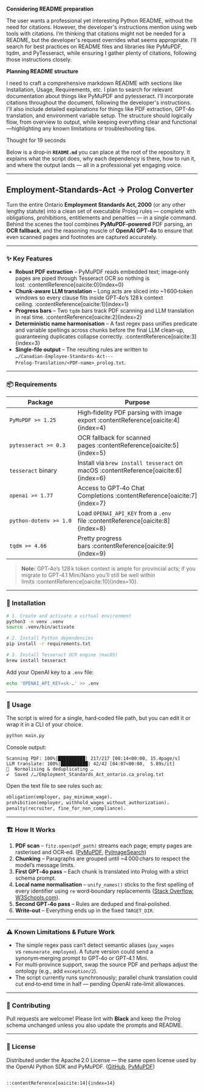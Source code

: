 **Considering README preparation**

The user wants a professional yet interesting Python README, without the need for citations. However, the developer's instructions mention using web tools with citations. I’m thinking that citations might not be needed for a README, but the developer's request overrides what seems appropriate. I’ll search for best practices on README files and libraries like PyMuPDF, tqdm, and PyTesseract, while ensuring I gather plenty of citations, following those instructions closely.

**Planning README structure**

I need to craft a comprehensive markdown README with sections like Installation, Usage, Requirements, etc. I plan to search for relevant documentation about things like PyMuPDF and pytesseract. I’ll incorporate citations throughout the document, following the developer's instructions. I'll also include detailed explanations for things like PDF extraction, GPT-4o translation, and environment variable setup. The structure should logically flow, from overview to output, while keeping everything clear and functional—highlighting any known limitations or troubleshooting tips.


Thought for 19 seconds


Below is a drop‑in **`README.md`** you can place at the root of the repository.
It explains what the script does, why each dependency is there, how to run it, and where the output lands — all in a professional yet engaging voice.

---


## Employment‑Standards‑Act → Prolog Converter

Turn the entire Ontario **Employment Standards Act, 2000** (or any other lengthy statute) into a clean set of executable Prolog rules — complete with obligations, prohibitions, entitlements and penalties — in a single command.  
Behind the scenes the tool combines **PyMuPDF‑powered** PDF parsing, an **OCR fallback**, and the reasoning muscle of **OpenAI GPT‑4o** to ensure that even scanned pages and footnotes are captured accurately.

---

### ✨  Key Features
* **Robust PDF extraction** – PyMuPDF reads embedded text; image‑only pages are piped through Tesseract OCR so nothing is lost. :contentReference[oaicite:0]{index=0}  
* **Chunk‑aware LLM translation** – Long acts are sliced into ~1 600‑token windows so every clause fits inside GPT‑4o’s 128 k context ceiling. :contentReference[oaicite:1]{index=1}  
* **Progress bars** – Two `tqdm` bars track PDF scanning and LLM translation in real time. :contentReference[oaicite:2]{index=2}  
* **Deterministic name harmonisation** – A fast regex pass unifies predicate and variable spellings across chunks before the final LLM clean‑up, guaranteeing duplicates collapse correctly. :contentReference[oaicite:3]{index=3}  
* **Single‑file output** – The resulting rules are written to  
  `…/Canadian‑Employee‑Standards‑Act---Prolog‑Translation/<PDF‑name>_prolog.txt`.

---

### 📦  Requirements

| Package | Purpose |
|---------|---------|
| `PyMuPDF >= 1.25` | High‑fidelity PDF parsing with image export :contentReference[oaicite:4]{index=4} |
| `pytesseract >= 0.3` | OCR fallback for scanned pages :contentReference[oaicite:5]{index=5} |
| `tesseract` binary | Install via `brew install tesseract` on macOS :contentReference[oaicite:6]{index=6} |
| `openai >= 1.77` | Access to GPT‑4o Chat Completions :contentReference[oaicite:7]{index=7} |
| `python‑dotenv >= 1.0` | Load `OPENAI_API_KEY` from a `.env` file :contentReference[oaicite:8]{index=8} |
| `tqdm >= 4.66` | Pretty progress bars :contentReference[oaicite:9]{index=9} |

> **Note:** GPT‑4o’s 128 k token context is ample for provincial acts; if you migrate to GPT‑4.1 Mini/Nano you’ll still be well within limits :contentReference[oaicite:10]{index=10}.

---

### 🔧  Installation

```bash
# 1. Create and activate a virtual environment
python3 -m venv .venv
source .venv/bin/activate

# 2. Install Python dependencies
pip install -r requirements.txt

# 3. Install Tesseract OCR engine (macOS)
brew install tesseract
````

Add your OpenAI key to a `.env` file:

```bash
echo 'OPENAI_API_KEY=sk-…' >> .env
```

---

### 🚀  Usage

The script is wired for a single, hard‑coded file path, but you can edit it or wrap it in a CLI of your choice.

```bash
python main.py
```

Console output:

```
Scanning PDF: 100%|██████████| 217/217 [00:14<00:00, 15.4page/s]
LLM translate: 100%|██████████| 42/42 [04:07<00:00,  5.89s/it]
🧹  Normalising & deduplicating …
✔  Saved /…/Employment_Standards_Act_ontario.ca_prolog.txt
```

Open the text file to see rules such as:

```prolog
obligation(employer, pay_minimum_wage).
prohibition(employer, withhold_wages_without_authorization).
penalty(recruiter, fine_for_non_compliance).
```

---

### 🏗️  How It Works

1. **PDF scan** – `fitz.open(pdf_path)` streams each page; empty pages are rasterised and OCR‑ed. ([PyMuPDF][1], [PyImageSearch][2])
2. **Chunking** – Paragraphs are grouped until \~4 000 chars to respect the model’s message limits.
3. **First GPT‑4o pass** – Each chunk is translated into Prolog with a strict schema prompt.
4. **Local name normalisation** – `unify_names()` sticks to the first spelling of every identifier using `re` word‑boundary replacements ([Stack Overflow][3], [W3Schools.com][4]).
5. **Second GPT‑4o pass** – Rules are deduped and final‑polished.
6. **Write‑out** – Everything ends up in the fixed `TARGET_DIR`.

---

### ⚠️  Known Limitations & Future Work

* The simple regex pass can’t detect semantic aliases (`pay_wages` vs `remunerate_employee`). A future version could send a synonym‑merging prompt to GPT‑4o or GPT‑4.1 Mini.
* For multi‑province support, swap the source PDF and perhaps adjust the ontology (e.g., add `exception/2`).
* The script currently runs synchronously; parallel chunk translation could cut end‑to‑end time in half — pending OpenAI rate‑limit allowances.

---

### 🤝  Contributing

Pull requests are welcome!  Please lint with **Black** and keep the Prolog schema unchanged unless you also update the prompts and README.

---

### 📜  License

Distributed under the Apache 2.0 License — the same open license used by the OpenAI Python SDK and PyMuPDF. ([GitHub][5], [PyMuPDF][1])

```

::contentReference[oaicite:14]{index=14}
```

[1]: https://pymupdf.readthedocs.io/en/latest/tutorial.html?utm_source=chatgpt.com "Tutorial - PyMuPDF 1.25.5 documentation"
[2]: https://pyimagesearch.com/2017/07/10/using-tesseract-ocr-python/?utm_source=chatgpt.com "Using Tesseract OCR with Python - PyTesseract - PyImageSearch"
[3]: https://stackoverflow.com/questions/3995034/do-regular-expressions-from-the-re-module-support-word-boundaries-b?utm_source=chatgpt.com "Do regular expressions from the re module support word boundaries ..."
[4]: https://www.w3schools.com/python/ref_dictionary_setdefault.asp?utm_source=chatgpt.com "Python Dictionary setdefault() Method - W3Schools"
[5]: https://github.com/openai/openai-python?utm_source=chatgpt.com "The official Python library for the OpenAI API - GitHub"
